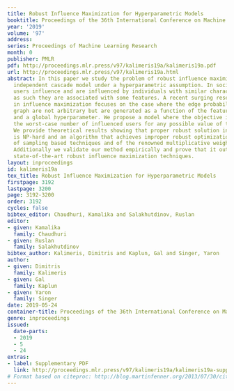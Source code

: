 ```yaml
---
title: Robust Influence Maximization for Hyperparametric Models
booktitle: Proceedings of the 36th International Conference on Machine Learning
year: '2019'
volume: '97'
address: 
series: Proceedings of Machine Learning Research
month: 0
publisher: PMLR
pdf: http://proceedings.mlr.press/v97/kalimeris19a/kalimeris19a.pdf
url: http://proceedings.mlr.press/v97/kalimeris19a.html
abstract: In this paper we study the problem of robust influence maximization in the
  independent cascade model under a hyperparametric assumption. In social networks
  users influence and are influenced by individuals with similar characteristics and
  as such they are associated with some features. A recent surging research direction
  in influence maximization focuses on the case where the edge probabilities on the
  graph are not arbitrary but are generated as a function of the features of the users
  and a global hyperparameter. We propose a model where the objective is to maximize
  the worst-case number of influenced users for any possible value of that hyperparameter.
  We provide theoretical results showing that proper robust solution in our model
  is NP-hard and an algorithm that achieves improper robust optimization. We make-use
  of sampling based techniques and of the renowned multiplicative weight updates algorithm.
  Additionally we validate our method empirically and prove that it outperforms the
  state-of-the-art robust influence maximization techniques.
layout: inproceedings
id: kalimeris19a
tex_title: Robust Influence Maximization for Hyperparametric Models
firstpage: 3192
lastpage: 3200
page: 3192-3200
order: 3192
cycles: false
bibtex_editor: Chaudhuri, Kamalika and Salakhutdinov, Ruslan
editor:
- given: Kamalika
  family: Chaudhuri
- given: Ruslan
  family: Salakhutdinov
bibtex_author: Kalimeris, Dimitris and Kaplun, Gal and Singer, Yaron
author:
- given: Dimitris
  family: Kalimeris
- given: Gal
  family: Kaplun
- given: Yaron
  family: Singer
date: 2019-05-24
container-title: Proceedings of the 36th International Conference on Machine Learning
genre: inproceedings
issued:
  date-parts:
  - 2019
  - 5
  - 24
extras:
- label: Supplementary PDF
  link: http://proceedings.mlr.press/v97/kalimeris19a/kalimeris19a-supp.pdf
# Format based on citeproc: http://blog.martinfenner.org/2013/07/30/citeproc-yaml-for-bibliographies/
---
```

